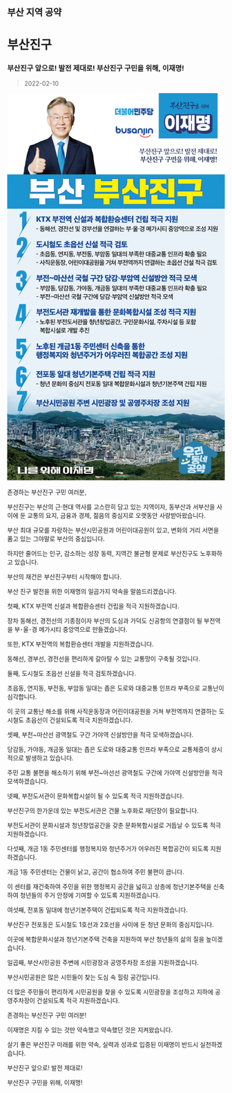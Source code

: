 ## 부산 지역 공약

# 부산진구

### 부산진구 앞으로! 발전 제대로! 부산진구 구민을 위해, 이재명!
> 2022-02-10

![부산진구 지역공약](./005_002_007.png)

존경하는 부산진구 구민 여러분,

부산진구는 부산의 근·현대 역사를 고스란히 담고 있는 지역이자, 동부산과 서부산을 사이에 둔 교통의 요지, 금융과 경제, 젊음의 중심지로 오랫동안 사랑받아왔습니다. 

 

부산 최대 규모를 자랑하는 부산시민공원과 어린이대공원이 있고, 변화의 거리 서면을 품고 있는 그야말로 부산의 중심입니다.

 

하지만 줄어드는 인구, 감소하는 성장 동력, 지역간 불균형 문제로 부산진구도 노후화하고 있습니다.

부산의 재건은 부산진구부터 시작해야 합니다. 

부산 진구 발전을 위한 이재명의 일곱가지 약속을 말씀드리겠습니다.

 

첫째, KTX 부전역 신설과 복합환승센터 건립을 적극 지원하겠습니다.




장차 동해선, 경전선의 기종점이자 부산의 도심과 가덕도 신공항의 연결점이 될 부전역을 부･울･경 메가시티 중앙역으로 만들겠습니다. 

또한, KTX 부전역의 복합환승센터 개발을 지원하겠습니다. 

동해선, 경부선, 경전선을 편리하게 갈아탈 수 있는 교통망이 구축될 것입니다.

 

둘째, 도시철도 초읍선 신설을 적극 검토하겠습니다. 




초읍동, 연지동, 부전동, 부암동 일대는 좁은 도로와 대중교통 인프라 부족으로 교통난이 심각합니다. 

이 곳의 교통난 해소를 위해 사직운동장과 어린이대공원을 거쳐 부전역까지 연결하는 도시철도 초읍선이 건설되도록 적극 지원하겠습니다.

 

셋째, 부전~마산선 광역철도 구간 가야역 신설방안을 적극 모색하겠습니다.




당감동, 가야동, 개금동 일대는 좁은 도로와 대중교통 인프라 부족으로 교통체증이 상시적으로 발생하고 있습니다.

주민 교통 불편을 해소하기 위해 부전~마선선 광역철도 구간에 가야역 신설방안을 적극 모색하겠습니다. 

 

넷째, 부전도서관이 문화복합시설이 될 수 있도록 적극 지원하겠습니다. 




부산진구의 한가운데 있는 부전도서관은 건물 노후화로 재단장이 필요합니다. 

부전도서관이 문화시설과 청년창업공간을 갖춘 문화복합시설로 거듭날 수 있도록 적극 지원하겠습니다.

 

다섯째, 개금 1동 주민센터를 행정복지와 청년주거가 어우러진 복합공간이 되도록 지원하겠습니다. 




개금 1동 주민센터는 건물이 낡고, 공간이 협소하여 주민 불편이 큽니다. 

이 센터를 재건축하여 주민을 위한 행정복지 공간을 넓히고 상층에 청년기본주택을 신축하여 청년들의 주거 안정에 기여할 수 있도록 지원하겠습니다.

 

여섯째, 전포동 일대에 청년기본주택이 건립되도록 적극 지원하겠습니다.




부산진구 전포동은 도시철도 1호선과 2호선을 사이에 둔 청년 문화의 중심지입니다. 

이곳에 복합문화시설과 청년기본주택 건축을 지원하여 부산 청년들의 삶의 질을 높이겠습니다. 

 

일곱째, 부산시민공원 주변에 시민광장과 공영주차장 조성을 지원하겠습니다. 




부산시민공원은 많은 시민들이 찾는 도심 속 힐링 공간입니다. 

더 많은 주민들이 편리하게 시민공원을 찾을 수 있도록 시민광장을 조성하고 지하에 공영주차장이 건설되도록 적극 지원하겠습니다. 

 

 

존경하는 부산진구 구민 여러분!

 

이재명은 지킬 수 있는 것만 약속했고 약속했던 것은 지켜왔습니다.

살기 좋은 부산진구 미래를 위한 약속, 실력과 성과로 입증된 이재명이 반드시 실천하겠습니다.

 

부산진구 앞으로! 발전 제대로! 

부산진구 구민을 위해, 이재명!  

						